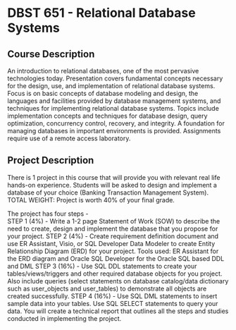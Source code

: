 # DBST 651 - Relational Database Systems

## Course Description
 An introduction to relational databases, one of the most pervasive technologies today. Presentation covers
 fundamental concepts necessary for the design, use, and implementation of relational database systems.
 Focus is on basic concepts of database modeling and design, the languages and facilities provided by
 database management systems, and techniques for implementing relational database systems. Topics
 include implementation concepts and techniques for database design, query optimization, concurrency
 control, recovery, and integrity. A foundation for managing databases in important environments is provided.
 Assignments require use of a remote access laboratory.


 ## Project Description
 
 There is 1 project in this course that will provide you with relevant real life hands-on experience.
 Students will be asked to design and implement a database of your choice (Banking Transaction Management System).
 TOTAL WEIGHT: Project is worth 40% of your final grade.
 
 The project has four steps -  
STEP 1 (4%) - Write a 1-2 page Statement of Work (SOW) to describe the need to create, design and
 implement the database that you propose for your project.
STEP 2 (4%) - Create requirement definition document and use ER Assistant, Visio, or SQL Developer Data
 Modeler to create Entity Relationship Diagram (ERD) for your project.
 Tools used: ER Assistant for the ERD diagram and Oracle SQL Developer for the Oracle SQL based DDL and DML
STEP 3 (16%) - Use SQL DDL statements to create your tables/views/triggers and other required database
 objects for you project. Also include queries (select statements on database catalog/data dictionary such as
 user_objects and user_tables) to demonstrate all objects are created successfully.
STEP 4 (16%) - Use SQL DML statements to insert sample data into your tables. Use SQL SELECT
 statements to query your data. 
You will create a technical report that outlines all the steps and studies conducted in implementing the
 project.
